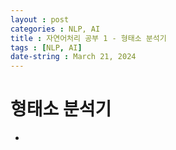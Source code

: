 ```yaml
---
layout : post
categories : NLP, AI
title : 자연어처리 공부 1 - 형태소 분석기
tags : [NLP, AI]
date-string : March 21, 2024
---
```


# 형태소 분석기

- 